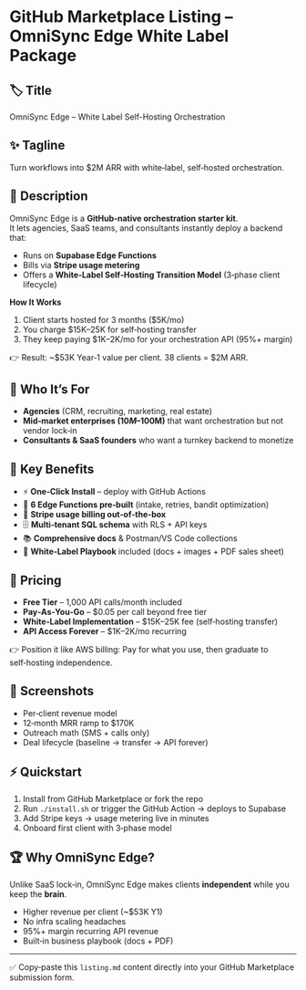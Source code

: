 # GitHub Marketplace Listing – OmniSync Edge White Label Package

## 🏷️ Title
OmniSync Edge – White Label Self-Hosting Orchestration

## ✨ Tagline
Turn workflows into $2M ARR with white‑label, self‑hosted orchestration.

## 📖 Description
OmniSync Edge is a **GitHub‑native orchestration starter kit**.  
It lets agencies, SaaS teams, and consultants instantly deploy a backend that:  
- Runs on **Supabase Edge Functions**  
- Bills via **Stripe usage metering**  
- Offers a **White‑Label Self‑Hosting Transition Model** (3‑phase client lifecycle)  

**How It Works**
1. Client starts hosted for 3 months ($5K/mo)  
2. You charge $15K–25K for self‑hosting transfer  
3. They keep paying $1K–2K/mo for your orchestration API (95%+ margin)  

👉 Result: ~$53K Year‑1 value per client. 38 clients = $2M ARR.

## 🎯 Who It’s For
- **Agencies** (CRM, recruiting, marketing, real estate)  
- **Mid‑market enterprises ($10M–$100M)** that want orchestration but not vendor lock‑in  
- **Consultants & SaaS founders** who want a turnkey backend to monetize  

## 🚀 Key Benefits
- ⚡ **One‑Click Install** – deploy with GitHub Actions  
- 🧠 **6 Edge Functions pre‑built** (intake, retries, bandit optimization)  
- 💸 **Stripe usage billing out‑of‑the‑box**  
- 🗄️ **Multi‑tenant SQL schema** with RLS + API keys  
- 📚 **Comprehensive docs** & Postman/VS Code collections  
- 🔑 **White‑Label Playbook** included (docs + images + PDF sales sheet)  

## 💸 Pricing
- **Free Tier** – 1,000 API calls/month included  
- **Pay‑As‑You‑Go** – $0.05 per call beyond free tier  
- **White‑Label Implementation** – $15K–25K fee (self‑hosting transfer)  
- **API Access Forever** – $1K–2K/mo recurring  

👉 Position it like AWS billing: Pay for what you use, then graduate to self‑hosting independence.

## 📸 Screenshots
- Per‑client revenue model  
- 12‑month MRR ramp to $170K  
- Outreach math (SMS + calls only)  
- Deal lifecycle (baseline → transfer → API forever)  

## ⚡ Quickstart
1. Install from GitHub Marketplace or fork the repo  
2. Run `./install.sh` or trigger the GitHub Action → deploys to Supabase  
3. Add Stripe keys → usage metering live in minutes  
4. Onboard first client with 3‑phase model  

## 🏆 Why OmniSync Edge?
Unlike SaaS lock‑in, OmniSync Edge makes clients **independent** while you keep the **brain**.  
- Higher revenue per client (~$53K Y1)  
- No infra scaling headaches  
- 95%+ margin recurring API revenue  
- Built‑in business playbook (docs + PDF)  

---

✅ Copy‑paste this `listing.md` content directly into your GitHub Marketplace submission form.

